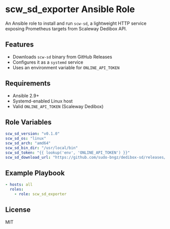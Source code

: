 # scw_sd_exporter Ansible Role

An Ansible role to install and run `scw-sd`, a lightweight HTTP service exposing Prometheus targets from Scaleway Dedibox API.

## Features

- Downloads `scw-sd` binary from GitHub Releases
- Configures it as a `systemd` service
- Uses an environment variable for `ONLINE_API_TOKEN`

## Requirements

- Ansible 2.9+
- Systemd-enabled Linux host
- Valid `ONLINE_API_TOKEN` (Scaleway Dedibox)

## Role Variables

```yaml
scw_sd_version: "v0.1.0"
scw_sd_os: "linux"
scw_sd_arch: "amd64"
scw_sd_bin_dir: "/usr/local/bin"
scw_sd_token: "{{ lookup('env', 'ONLINE_API_TOKEN') }}"
scw_sd_download_url: "https://github.com/sudo-bngz/dedibox-sd/releases/download/{{ scw_sd_version }}/scw-sd-{{ scw_sd_os }}-{{ scw_sd_arch }}"
```

## Example Playbook

```yaml
- hosts: all
  roles:
    - role: scw_sd_exporter
```

## License

MIT
